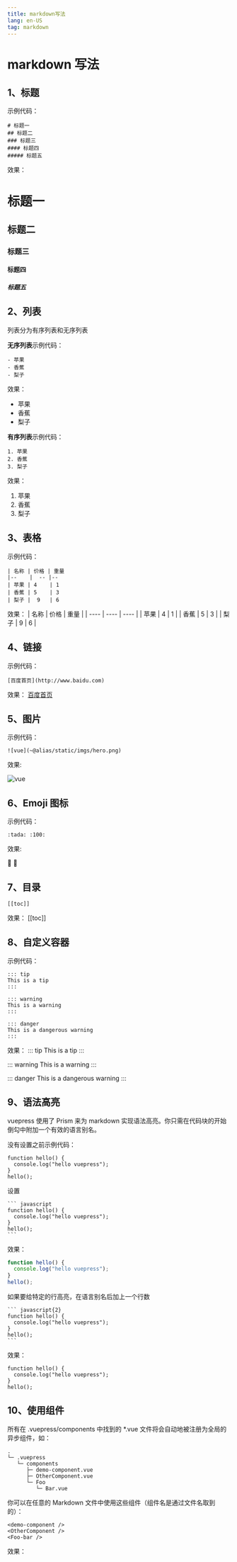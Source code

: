 ```yaml
---
title: markdown写法
lang: en-US
tag: markdown
---
```


# markdown 写法

## 1、标题

示例代码：

```
# 标题一
## 标题二
### 标题三
#### 标题四
##### 标题五
```

效果：

# 标题一

## 标题二

### 标题三

#### 标题四

##### 标题五

## 2、列表

列表分为有序列表和无序列表

<!-- more -->

**无序列表**示例代码：

```
- 苹果
- 香蕉
- 梨子
```

效果：

- 苹果
- 香蕉
- 梨子

**有序列表**示例代码：

```
1. 苹果
2. 香蕉
3. 梨子
```

效果：

1. 苹果
2. 香蕉
3. 梨子

## 3、表格

示例代码：

```
| 名称 | 价格 | 重量
|--    |  -- |--
| 苹果 | 4    | 1
| 香蕉 | 5    | 3
| 梨子 |  9   | 6
```

效果：
| 名称 | 价格 | 重量 |
| ---- | ---- | ---- |
| 苹果 | 4 | 1 |
| 香蕉 | 5 | 3 |
| 梨子 | 9 | 6 |

## 4、链接

示例代码：

```
[百度首页](http://www.baidu.com)
```

效果：
[百度首页](http://www.baidu.com)

## 5、图片

示例代码：

```
![vue](~@alias/static/imgs/hero.png)
```

效果:

![vue](~@alias/static/imgs/hero.png)

## 6、Emoji 图标

示例代码：

```
:tada: :100:
```

效果:

:tada: :100:

## 7、目录

```
[[toc]]
```

效果：
[[toc]]

## 8、自定义容器

示例代码：

```
::: tip
This is a tip
:::

::: warning
This is a warning
:::

::: danger
This is a dangerous warning
:::
```

效果：
::: tip
This is a tip
:::

::: warning
This is a warning
:::

::: danger
This is a dangerous warning
:::

## 9、语法高亮

vuepress 使用了 Prism 来为 markdown 实现语法高亮。你只需在代码块的开始倒勾中附加一个有效的语言别名。

没有设置之前示例代码：

```
function hello() {
  console.log("hello vuepress");
}
hello();
```

设置

````
``` javascript
function hello() {
  console.log("hello vuepress");
}
hello();
```
````

效果：

```javascript
function hello() {
  console.log("hello vuepress");
}
hello();
```

如果要给特定的行高亮，在语言别名后加上一个行数

````
``` javascript{2}
function hello() {
  console.log("hello vuepress");
}
hello();
```
````

效果：

```javascript{2}
function hello() {
  console.log("hello vuepress");
}
hello();
```

## 10、使用组件

所有在 .vuepress/components 中找到的 \*.vue 文件将会自动地被注册为全局的异步组件，如：

```
.
└─ .vuepress
   └─ components
      ├─ demo-component.vue
      ├─ OtherComponent.vue
      └─ Foo
         └─ Bar.vue
```

你可以在任意的 Markdown 文件中使用这些组件（组件名是通过文件名取到的）：

```
<demo-component />
<OtherComponent />
<Foo-bar />
```

效果：
<demo-component />
<OtherComponent />
<Foo-Bar />
